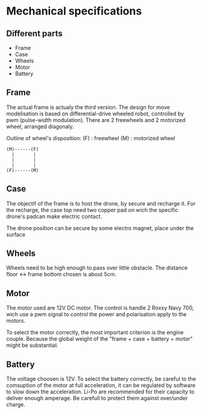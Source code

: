 # Mechanical specifications

## Different parts

- Frame
- Case
- Wheels
- Motor
- Battery

## Frame

The actual frame is actualy the third version. The design for move modelisation
is based on differential-drive wheeled robot, controlled by pwm (pulse-width
modulation). There are 2 freewheels and 2 motorized wheel, arranged diagonaly.

Outline of wheel's disposition:
(F) : freewheel
(M) : motorized wheel

```
(M)------(F)
  |       |
  |       |
  |       |
(F)------(M)
```

## Case

  The objectif of the frame is to host the drone, by secure and recharge it.
  For the recharge, the case top need two copper pad on wich the specific
  drone's padcan make electric contact.

  The drone position can be secure by some electro magnet, place under the surface

## Wheels

  Wheels need to be high enough to pass over little obstacle.
  The distance floor <-> frame bottom chosen is about 5cm.

## Motor

  The motor used are 12V DC motor. The control is handle 2 Roxxy Navy 700,
  wich use a pwm signal to control the power and polarisation apply to the motors.

  To select the motor correctly, the most important criterion is the engine couple.
  Because the global weight of the "frame + case + battery + motor" might be
  substantial.

## Battery

  The voltage choosen is 12V.
  To select the battery correctly, be careful to the comsuption of the motor at full
  acceleration, it can be regulated by software to slow down the acceleration.
  Li-Po are recommended for their capacity to deliver enough amperage. Be carefull to  protect them against over/under charge.
